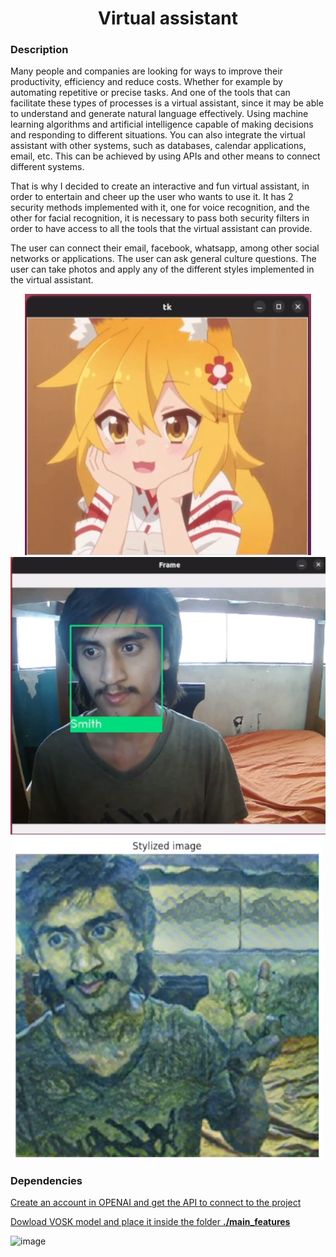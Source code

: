<h1 align="center"> Virtual assistant </h1>

### Description
Many people and companies are looking for ways to improve their productivity, efficiency and reduce costs. Whether for example by automating repetitive or precise tasks.
And one of the tools that can facilitate these types of processes is a virtual assistant, since it may be able to understand and generate natural language effectively. Using machine learning algorithms and artificial intelligence capable of making decisions and responding to different situations.
You can also integrate the virtual assistant with other systems, such as databases, calendar applications, email, etc. This can be achieved by using APIs and other means to connect different systems.

That is why I decided to create an interactive and fun virtual assistant, in order to entertain and cheer up the user who wants to use it.
It has 2 security methods implemented with it, one for voice recognition, and the other for facial recognition, it is necessary to pass both security filters in order to have access to all the tools that the virtual assistant can provide.

The user can connect their email, facebook, whatsapp, among other social networks or applications.
The user can ask general culture questions.
The user can take photos and apply any of the different styles implemented in the virtual assistant.


<div align="center">
    <img src="./main_features/images/readme_images/Screenshot from 2023-02-07 12-58-59.png">
    <img src="./main_features/images/readme_images/Screenshot from 2023-02-07 13-00-17.png">
    <img src="./main_features/images/readme_images/Screenshot from 2023-02-07 13-01-38.png">
</div>

### Dependencies

<a href="https://openai.com/api/">Create an account in OPENAI and get the API to connect to the project </a>

<a href="https://alphacephei.com/vosk/models">Dowload VOSK model and place it inside the folder **./main_features**</a>

![image](https://imgs.search.brave.com/xFpLwryLJ7-hi1BPwJwcl9l8ZR8u4poviDaw84RB6dw/rs:fit:1200:720:1/g:ce/aHR0cHM6Ly9jb250/ZW50LmZvcnR1bmUu/Y29tL3dwLWNvbnRl/bnQvdXBsb2Fkcy8y/MDE2LzEyL2dhdGVi/b3gtaGlrYXJpLXlv/dXR1YmUuanBn)
